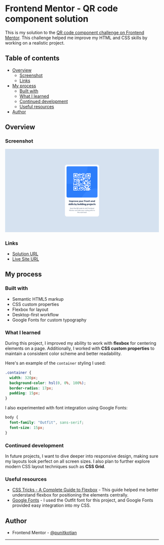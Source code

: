 # Frontend Mentor - QR code component solution

This is my solution to the [QR code component challenge on Frontend Mentor](https://www.frontendmentor.io/challenges/qr-code-component-iux_sIO_H). This challenge helped me improve my HTML and CSS skills by working on a realistic project.

## Table of contents

- [Overview](#overview)
  - [Screenshot](#screenshot)
  - [Links](#links)
- [My process](#my-process)
  - [Built with](#built-with)
  - [What I learned](#what-i-learned)
  - [Continued development](#continued-development)
  - [Useful resources](#useful-resources)
- [Author](#author)

## Overview

### Screenshot

![QR Code Component](./screenshot.png)

### Links

- [Solution URL](#) <!-- Add solution URL -->
- [Live Site URL](#) <!-- Add live site URL -->

## My process

### Built with

- Semantic HTML5 markup
- CSS custom properties
- Flexbox for layout
- Desktop-first workflow
- Google Fonts for custom typography

### What I learned

During this project, I improved my ability to work with **flexbox** for centering elements on a page. Additionally, I worked with **CSS custom properties** to maintain a consistent color scheme and better readability.

Here's an example of the `container` styling I used:

```css
.container {
  width: 320px;
  background-color: hsl(0, 0%, 100%);
  border-radius: 17px;
  padding: 15px;
}
```

I also experimented with font integration using Google Fonts:

```css
body {
  font-family: "Outfit", sans-serif;
  font-size: 15px;
}
```

### Continued development

In future projects, I want to dive deeper into responsive design, making sure my layouts look perfect on all screen sizes. I also plan to further explore modern CSS layout techniques such as **CSS Grid**.

### Useful resources

- [CSS Tricks - A Complete Guide to Flexbox](https://css-tricks.com/snippets/css/a-guide-to-flexbox/) - This guide helped me better understand flexbox for positioning the elements centrally.
- [Google Fonts](https://fonts.google.com/) - I used the Outfit font for this project, and Google Fonts provided easy integration into my CSS.

## Author

- Frontend Mentor - [@punitkotian](https://www.frontendmentor.io/profile/punitkotian)

---
